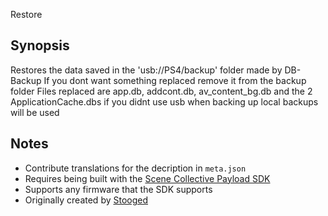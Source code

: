 Restore


## Synopsis
Restores the data saved in the 'usb://PS4/backup' folder made by DB-Backup
If you dont want something replaced remove it from the backup folder
Files replaced are app.db, addcont.db, av_content_bg.db and the 2 ApplicationCache.dbs
if you didnt use usb when backing up local backups will be used
## Notes
- Contribute translations for the decription in `meta.json`
- Requires being built with the [Scene Collective Payload SDK]
- Supports any firmware that the SDK supports
- Originally created by [Stooged]

[//]: #
  [Scene Collective Payload SDK]: <https://github.com/Scene-Collective/ps4-payload-sdk>
  [this repo]: <https://github.com/Scene-Collective/ps4-payload-repo>
  [Stooged]: <https://github.com/stooged/Db_Restore>
